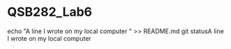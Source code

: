 # QSB282_Lab6
echo "A line I wrote on my local computer  " >> README.md
git statusA line I wrote on my local computer  
